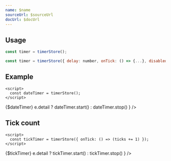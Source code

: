 ```yaml
---
name: $name
sourceUrl: $sourceUrl
docUrl: $docUrl
---
```


<script lang="ts">
	import { subDays, subMonths } from 'date-fns';

	import Preview from '$lib/components/Preview.svelte';
	import Switch from '$lib/components/Switch.svelte';

	import timerStore from '$lib/stores/timerStore';

  let ticks = 0;

  const dateTimer = timerStore()
  const tickTimer = timerStore({ onTick: () => ticks += 1 })
</script>

## Usage

```js
const timer = timerStore();
```

```js
const timer = timerStore({ delay: number, onTick: () => {...}, disabled: boolean })
```

## Example

```svelte
<script>
  const dateTimer = timerStore();
</script>
```

<Preview>
  {$dateTimer}
  <Switch checked={dateTimer.isRunning()} on:change={e => e.detail ? dateTimer.start() : dateTimer.stop() } />
</Preview>

## Tick count

```svelte
<script>
  const tickTimer = timerStore({ onTick: () => (ticks += 1) });
</script>
```

<Preview>
  {$tickTimer}
  <Switch checked={tickTimer.isRunning()} on:change={e => e.detail ? tickTimer.start() : tickTimer.stop() } />
</Preview>
